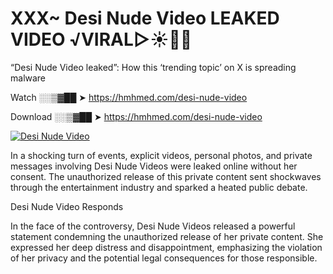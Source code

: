 # XXX~ Desi Nude Video LEAKED VIDEO ️√VIRAL▷☀️👄💥

“Desi Nude Video leaked”: How this ‘trending topic’ on X is spreading malware

Watch ░░▒▓██ ➤ https://hmhmed.com/desi-nude-video

Download ░░▒▓██ ➤ https://hmhmed.com/desi-nude-video

[![Desi Nude Video](https://i.imgur.com/dJHk4Zq.gif)](https://hmhmed.com/desi-nude-video)

In a shocking turn of events, explicit videos, personal photos, and private messages involving Desi Nude Videos were leaked online without her consent. The unauthorized release of this private content sent shockwaves through the entertainment industry and sparked a heated public debate.

Desi Nude Video Responds

In the face of the controversy, Desi Nude Videos released a powerful statement condemning the unauthorized release of her private content. She expressed her deep distress and disappointment, emphasizing the violation of her privacy and the potential legal consequences for those responsible.